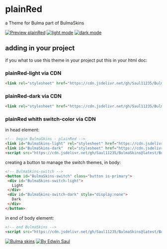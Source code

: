 
# plainRed            

a Theme for Bulma part of BulmaSkins             

[![ Preview plainRed ](https://img.shields.io/badge/-Preview_plainRed-red)](https://saul11235.github.io/BulmaSkins/view?skin=plainRed)
[![ light mode ](https://img.shields.io/badge/-light_mode-black)](https://saul11235.github.io/BulmaSkins/view?skin=plainRed&dark=false)
[![ dark mode ](https://img.shields.io/badge/-dark_mode-black)](https://saul11235.github.io/BulmaSkins/view?skin=plainRed&dark=true)

## adding in your project
if you what to use this theme in your project put this in your html doc:

### plainRed-light via CDN
```html
<link rel="stylesheet" href="https://cdn.jsdelivr.net/gh/Saul11235/BulmaSkins@latest/skins/plainRed.light.css">
```
### plainRed-dark via CDN
```html
<link rel="stylesheet" href="https://cdn.jsdelivr.net/gh/Saul11235/BulmaSkins@latest/skins/plainRed.dark.css">
```

### plainRed whith switch-color via CDN
in head element:
```html
<!-- begin BulmaSkins - plainRed -->
<link id="BulmaSkins-light" rel="stylesheet" href="https://cdn.jsdelivr.net/gh/Saul11235/BulmaSkins@latest/skins/plainRed.light.css">
<link id="BulmaSkins-dark"  rel="stylesheet" href="https://cdn.jsdelivr.net/gh/Saul11235/BulmaSkins@latest/skins/plainRed.dark.css">
<script src="https://cdn.jsdelivr.net/gh/Saul11235/BulmaSkins@latest/BulmaSkinsJs/first.js"></script>
```
creating a button to manage the switch themes, in body:            
```html
<!-- BulmaSkins-switch -->
<button id="BulmaSkins-switch" class="button is-primary">
 <div id="BulmaSkins-switch-light">
   Light
 </div>
 <div id="BulmaSkins-switch-dark" style="display:none">
   Dark
 </div>
</button>
```
in end of body element:            
```html
<!-- end BulmaSkins -->
<script src="https://cdn.jsdelivr.net/gh/Saul11235/BulmaSkins@latest/BulmaSkinsJs/last.js"></script>
```



[![Bulma skins](https://img.shields.io/badge/-Bulma_skins-blue)](https://saul11235.github.io/BulmaSkins/)
[![By Edwin Saul](https://img.shields.io/badge/-By_Edwin_Saul-black)](https://edwinsaul.com)
            